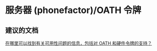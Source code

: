 <properties
    pageTitle="server (phonefactor)/oath tokens"
    description="服务器 (phonefactor)/OATH 令牌"
    service="microsoft.multifactorauthentication"
    resource=""
    authors="aashu"
    displayOrder=""
    selfHelpType="generic"
    supportTopicIds="32336328"
    resourceTags=""
    productPesIds="14947"
    cloudEnvironments="public"
/>


# 服务器 (phonefactor)/OATH 令牌


## **建议的文档**
[在哪里可以找到有关可用性问题的信息，包括对 OATH 和硬件令牌的支持？](https://azure.microsoft.com/documentation/articles/multi-factor-authentication-faq/#usability)



<!--HONumber=Jul16_HO4-->


